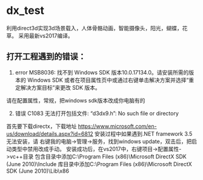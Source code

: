 # dx_test
利用direct3d实现3d场景载入，人体骨骼动画，智能摄像头，阳光，蝴蝶，花草。    采用最新vs2017编译。


## 打开工程遇到的错误：

1. error MSB8036: 找不到 Windows SDK 版本10.0.17134.0。请安装所需的版本的 Windows SDK 或者在项目属性页中或通过右键单击解决方案并选择“重定解决方案目标”来更改 SDK 版本。

请在配置属性，常规，把windows sdk版本改成你电脑有的

2. 错误	C1083	无法打开包括文件: “d3dx9.h”: No such file or directory	

首先要下载directx，下载地址 https://www.microsoft.com/en-us/download/details.aspx?id=6812
安装过程中如果遇到.NET framework 3.5无法安装，请 右键我的电脑->管理->服务，找到windows update，双击后，把启动类型中禁用改成手动。
安装成功后，在vs2017中，右键项目->配置属性->vc++目录
包含目录中添加C:\Program Files (x86)\Microsoft DirectX SDK (June 2010)\Include
库目录中添加C:\Program Files (x86)\Microsoft DirectX SDK (June 2010)\Lib\x86